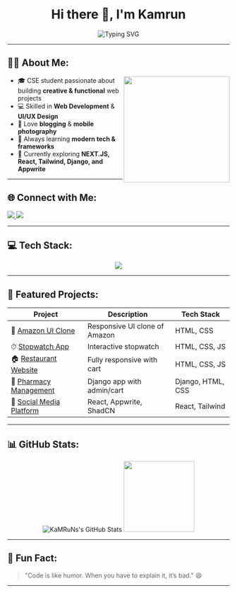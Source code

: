 <h1 align="center">Hi there 👋, I'm Kamrun</h1>

<!-- Typing Animation -->
<p align="center">
  <img src="https://readme-typing-svg.herokuapp.com?font=Fira+Code&size=22&pause=1000&color=38BDAE&center=true&vCenter=true&width=600&lines=Computer+Science+%26+Engineering+Student;Passionate+Web+Developer;UI%2FUX+Enthusiast;Always+Learning+New+Tech" alt="Typing SVG" />
</p>

---

## 👩‍💻 About Me:
<img align="right" src="https://media.giphy.com/media/qgQUggAC3Pfv687qPC/giphy.gif" width="240" />

- 🎓 CSE student passionate about building **creative & functional** web projects  
- 💻 Skilled in **Web Development** & **UI/UX Design**  
- 📸 Love **blogging** & **mobile photography**  
- 🚀 Always learning **modern tech & frameworks**  
- 🌱 Currently exploring **NEXT.JS, React, Tailwind, Django, and Appwrite**  

---

## 🌐 Connect with Me:
<p align="left">
  <a href="https://www.linkedin.com/in/kamrun-nahar-kumkum" target="_blank">
    <img src="https://img.shields.io/badge/LinkedIn-0077B5.svg?logo=linkedin&logoColor=white" />
  </a>
  <a href="https://your-portfolio-link.com" target="_blank">
    <img src="https://img.shields.io/badge/Portfolio-000000.svg?logo=vercel&logoColor=white" />
  </a>
</p>

---

## 💻 Tech Stack:
<p align="center">
<img src="https://skillicons.dev/icons?i=html,css,js,react,tailwind,bootstrap,django,git,figma,vscode" />
</p>

---

## 📂 Featured Projects:
| Project | Description | Tech Stack |
|---------|-------------|------------|
| 🛒 [Amazon UI Clone](https://github.com/KaMRuNs/Amazon-UI-Clone) | Responsive UI clone of Amazon | HTML, CSS |
| ⏱ [Stopwatch App](https://github.com/KaMRuNs/Stopwatch) | Interactive stopwatch | HTML, CSS, JS |
| 🏠 [Restaurant Website](https://github.com/KaMRuNs/Restaurant-Website) | Fully responsive with cart | HTML, CSS, JS |
| 💊 [Pharmacy Management](https://github.com/KaMRuNs/Pharmacy-Management) | Django app with admin/cart | Django, HTML, CSS |
| 📱 [Social Media Platform](https://github.com/KaMRuNs/Social_Media_Platform) | React, Appwrite, ShadCN | React, Tailwind |

---

## 📊 GitHub Stats:
<p align="center">
  <img src="https://github-readme-stats.vercel.app/api?username=KaMRuNs&theme=midnight-purple&show_icons=true&hide_border=true&count_private=true" alt="KaMRuNs's GitHub Stats" /> 
  <img src="https://github-readme-streak-stats.herokuapp.com/?user=KaMRuNs&theme=tokyonight&hide_border=false" height="160" />
</p>

---

## 🎯 Fun Fact:
> "Code is like humor. When you have to explain it, it’s bad." 😄

---

